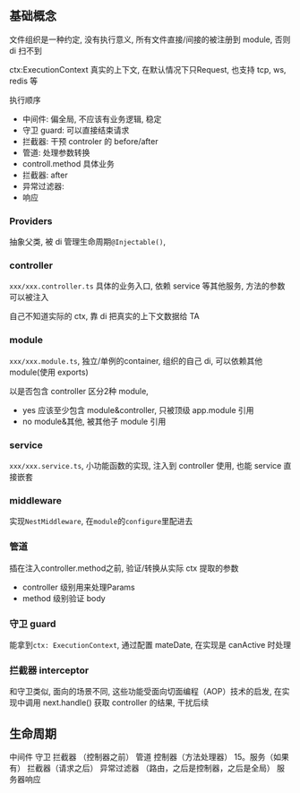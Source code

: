 ## 基础概念

文件组织是一种约定, 没有执行意义, 所有文件直接/间接的被注册到 module, 否则 di 扫不到

ctx:ExecutionContext 真实的上下文, 在默认情况下只Request, 也支持 tcp, ws, redis 等

执行顺序
- 中间件: 偏全局, 不应该有业务逻辑, 稳定
- 守卫 guard: 可以直接结束请求
- 拦截器: 干预 controler 的 before/after
- 管道: 处理参数转换
- controll.method 具体业务
- 拦截器: after
- 异常过滤器:
- 响应

### Providers

抽象父类, 被 di 管理生命周期`@Injectable()`,

### controller
`xxx/xxx.controller.ts` 具体的业务入口, 依赖 service 等其他服务, 方法的参数可以被注入

自己不知道实际的 ctx, 靠 di 把真实的上下文数据给 TA

### module

`xxx/xxx.module.ts`, 独立/单例的container, 组织的自己 di, 可以依赖其他module(使用 exports)

以是否包含 controller 区分2种 module,

- yes 应该至少包含 module&controller, 只被顶级 app.module 引用
- no module&其他, 被其他子 module 引用

### service

`xxx/xxx.service.ts`, 小功能函数的实现, 注入到 controller 使用, 也能 service 直接嵌套

### middleware

实现`NestMiddleware`, 在`module`的`configure`里配进去

### 管道
插在注入controller.method之前, 验证/转换从实际 ctx 提取的参数

- controller 级别用来处理Params
- method 级别验证 body

### 守卫 guard
能拿到`ctx: ExecutionContext`, 通过配置 mateDate, 在实现是 canActive 时处理


### 拦截器 interceptor
和守卫类似, 面向的场景不同, 这些功能受面向切面编程（AOP）技术的启发, 在实现中调用 next.handle() 获取 controller 的结果, 干扰后续

## 生命周期

中间件
守卫
拦截器 （控制器之前）
管道
控制器（方法处理器） 15。服务（如果有）
拦截器（请求之后）
异常过滤器 （路由，之后是控制器，之后是全局）
服务器响应
